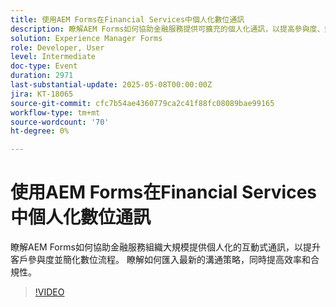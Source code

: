 ```yaml
---
title: 使用AEM Forms在Financial Services中個人化數位通訊
description: 瞭解AEM Forms如何協助金融服務提供可擴充的個人化通訊，以提高參與度、效率和合規性。
solution: Experience Manager Forms
role: Developer, User
level: Intermediate
doc-type: Event
duration: 2971
last-substantial-update: 2025-05-08T00:00:00Z
jira: KT-18065
source-git-commit: cfc7b54ae4360779ca2c41f88fc08089bae99165
workflow-type: tm+mt
source-wordcount: '70'
ht-degree: 0%

---
```



# 使用AEM Forms在Financial Services中個人化數位通訊

瞭解AEM Forms如何協助金融服務組織大規模提供個人化的互動式通訊，以提升客戶參與度並簡化數位流程。 瞭解如何匯入最新的溝通策略，同時提高效率和合規性。

>[!VIDEO](https://video.tv.adobe.com/v/3458104/?learn=on&enablevpops)
